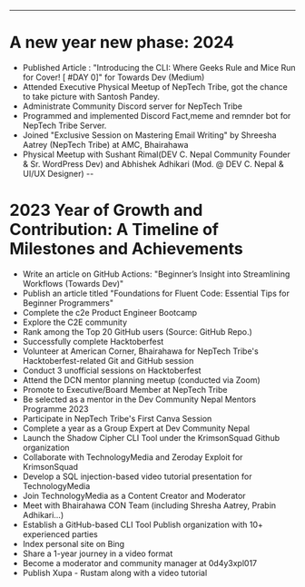 ---
# A new year new phase: 2024
- Published Article : "Introducing the CLI: Where Geeks Rule and Mice Run for Cover! [ #DAY 0]" for Towards Dev (Medium)
- Attended Executive Physical Meetup of NepTech Tribe, got the chance to take picture with Santosh Pandey.
- Administrate Community Discord server for NepTech Tribe
- Programmed and implemented Discord Fact,meme and remnder bot for NepTech Tribe Server.
- Joined "Exclusive Session on Mastering Email Writing" by Shreesha Aatrey (NepTech Tribe) at AMC, Bhairahawa
- Physical Meetup with Sushant Rimal(DEV C. Nepal Community Founder & Sr. WordPress Dev) and Abhishek Adhikari (Mod. @ DEV C. Nepal & UI/UX Designer)
--
# 2023 Year of Growth and Contribution: A Timeline of Milestones and Achievements
- Write an article on GitHub Actions: "Beginner’s Insight into Streamlining Workflows (Towards Dev)"
- Publish an article titled "Foundations for Fluent Code: Essential Tips for Beginner Programmers"
- Complete the c2e Product Engineer Bootcamp
- Explore the C2E community
- Rank among the Top 20 GitHub users (Source: GitHub Repo.)
- Successfully complete Hacktoberfest 
- Volunteer at American Corner, Bhairahawa for NepTech Tribe's Hacktoberfest-related Git and GitHub session
- Conduct 3 unofficial sessions on Hacktoberfest
- Attend the DCN mentor planning meetup (conducted via Zoom)
- Promote to Executive/Board Member at NepTech Tribe
- Be selected as a mentor in the Dev Community Nepal Mentors Programme 2023
- Participate in NepTech Tribe's First Canva Session
- Complete a year as a Group Expert at Dev Community Nepal
- Launch the Shadow Cipher CLI Tool under the KrimsonSquad Github organization 
- Collaborate with TechnologyMedia and Zeroday Exploit for KrimsonSquad
- Develop a SQL injection-based video tutorial presentation for TechnologyMedia
- Join TechnologyMedia as a Content Creator and Moderator
- Meet with Bhairahawa CON Team (including Shresha Aatrey, Prabin Adhikari...)
- Establish a GitHub-based CLI Tool Publish organization with 10+ experienced parties
- Index personal site on Bing
- Share a 1-year journey in a video format
- Become a moderator and community manager at 0d4y3xpl017
- Publish Xupa - Rustam along with a video tutorial

